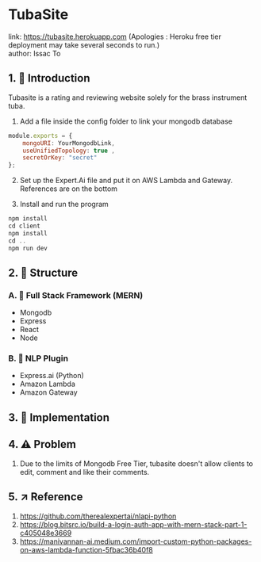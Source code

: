 # TubaSite

link: https://tubasite.herokuapp.com (Apologies : Heroku free tier deployment may take several seconds to run.)
<br/>author: Issac To

## 1. 🎉 Introduction

Tubasite is a rating and reviewing website solely for the brass instrument tuba. 


1. Add a file inside the config folder to link your mongodb database
``` javascript
module.exports = {
    mongoURI: YourMongodbLink,
    useUnifiedTopology: true ,
    secretOrKey: "secret"
};
```
2. Set up the Expert.Ai file and put it on AWS Lambda and Gateway. References are on the bottom

3. Install and run the program
```javascript 
npm install
cd client
npm install
cd ..
npm run dev  
```

## 2. 📌 Structure


### A. 💎 Full Stack Framework (MERN)
* Mongodb
* Express
* React
* Node

### B. 🚀 NLP Plugin
* Express.ai (Python)
* Amazon Lambda
* Amazon Gateway


## 3.  📝 Implementation


## 4.  ⚠️ Problem
1. Due to the limits of Mongodb Free Tier, tubasite doesn't allow clients to edit, comment and like their comments. 

## 5.  ↗️ Reference
1. https://github.com/therealexpertai/nlapi-python
2. https://blog.bitsrc.io/build-a-login-auth-app-with-mern-stack-part-1-c405048e3669
3. https://manivannan-ai.medium.com/import-custom-python-packages-on-aws-lambda-function-5fbac36b40f8


